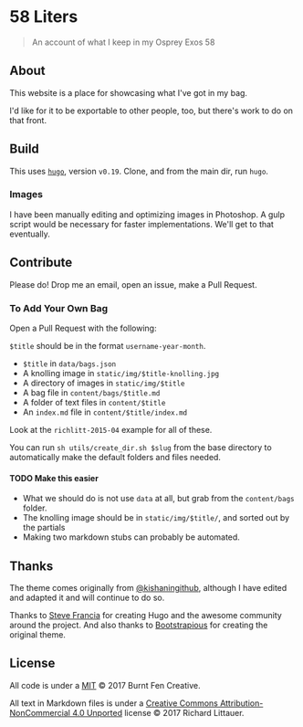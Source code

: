 # 58 Liters

> An account of what I keep in my Osprey Exos 58

## About

This website is a place for showcasing what I've got in my bag.

I'd like for it to be exportable to other people, too, but there's work to do on that front.

## Build

This uses [`hugo`](https://gohugo.io/), version `v0.19`. Clone, and from the main dir, run `hugo`.

### Images

I have been manually editing and optimizing images in Photoshop. A gulp script would be necessary for faster implementations. We'll get to that eventually.

## Contribute

Please do! Drop me an email, open an issue, make a Pull Request.

### To Add Your Own Bag

Open a Pull Request with the following:

`$title` should be in the format `username-year-month`.

- `$title` in `data/bags.json`
- A knolling image in `static/img/$title-knolling.jpg`
- A directory of images in `static/img/$title`
- A bag file in `content/bags/$title.md`
- A folder of text files in `content/$title`
- An `index.md` file in `content/$title/index.md`

Look at the `richlitt-2015-04` example for all of these.

You can run `sh utils/create_dir.sh $slug` from the base directory to automatically make the default folders and files needed.

#### TODO Make this easier

- What we should do is not use `data` at all, but grab from the `content/bags` folder.
- The knolling image should be in `static/img/$title/`, and sorted out by the partials
- Making two markdown stubs can probably be automated.

## Thanks

The theme comes originally from [@kishaningithub](https://github.com/kishaningithub/hugo-creative-portfolio-theme), although I have edited and adapted it and will continue to do so.

Thanks to [Steve Francia](https://github.com/spf13) for creating Hugo and the awesome community around the project. And also thanks to [Bootstrapious](http://bootstrapious.com/) for creating the original theme.


## License

All code is under a [MIT](LICENSE) © 2017 Burnt Fen Creative.

All text in Markdown files is under a [Creative Commons Attribution-NonCommercial 4.0 Unported](https://creativecommons.org/licenses/by-nc/4.0/legalcode) license © 2017 Richard Littauer.
